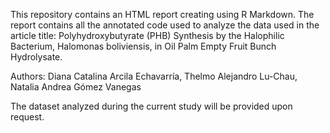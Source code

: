 This repository contains an HTML report creating using R Markdown. 
The report contains all the annotated code used to analyze the data used in the article title: 
Polyhydroxybutyrate (PHB) Synthesis by the Halophilic Bacterium, Halomonas boliviensis, in Oil Palm Empty Fruit Bunch Hydrolysate.

Authors: Diana Catalina Arcila Echavarría, Thelmo Alejandro Lu-Chau, Natalia Andrea Gómez Vanegas

The dataset analyzed during the current study will be provided upon request.
